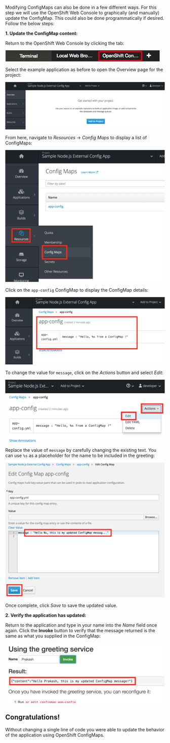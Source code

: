 Modifying ConfigMaps can also be done in a few different ways. For this step
we will use the OpenShift Web Console to graphically (and manually) update the ConfigMap. This
could also be done programmatically if desired. Follow the below steps:

**1. Update the ConfigMap content:**

Return to the OpenShift Web Console by clicking the tab:

![OpenShift Console Tab](../../assets/middleware/rhoar-getting-started-nodejs/openshift-console-tab.png)

Select the example application as before to open the Overview page for the project:

![Overview](../../assets/middleware/rhoar-getting-started-nodejs/overview.png)

From here, navigate to _Resources_ -> _Config Maps_ to display a list of ConfigMaps:

![ConfigMaps](../../assets/middleware/rhoar-getting-started-nodejs/configmaps.png)

Click on the `app-config` ConfigMap to display the ConfigMap details:

![ConfigMaps](../../assets/middleware/rhoar-getting-started-nodejs/configmap-detail.png)

To change the value for `message`, click on the _Actions_ button and select _Edit_:

![ConfigMaps](../../assets/middleware/rhoar-getting-started-nodejs/configmap-edit.png)

Replace the value of `message` by carefully changing the existing text. You can use `%s` as a placeholder for the name
to be included in the greeting:

![ConfigMaps](../../assets/middleware/rhoar-getting-started-nodejs/configmap-edit-replace.png)

Once complete, click _Save_ to save the updated value.

**2. Verify the application has updated:**

Return to the application and type in your name into the _Name_ field once again. Click the **Invoke** button
to verify that the message returned is the same as what you supplied in the ConfigMap:

![ConfigMaps](../../assets/middleware/rhoar-getting-started-nodejs/configmap-verify.png)

## Congratulations!

Without changing a single line of code you were able to update the behavior of the application using
OpenShift ConfigMaps.
